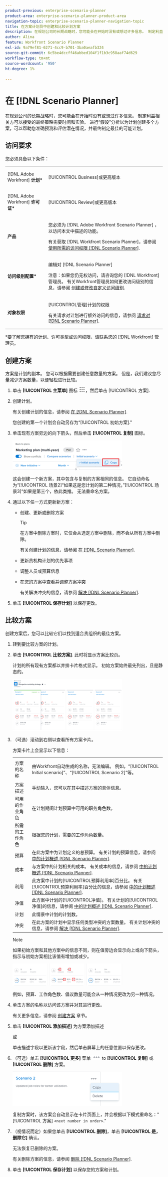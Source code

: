 ```yaml
---
product-previous: enterprise-scenario-planner
product-area: enterprise-scenario-planner-product-area
navigation-topic: enterprise-scenario-planner-navigation-topic
title: 在方案计划员中创建和比较计划方案
description: 在规划公司的长期战略时，您可能会在开始时没有或想过许多信息。 制定利益相关方可以接受的最终策略需要时间和实验。 进行“假设”分析以为计划创建多个方案，可以帮助您准确预测和评估潜在情况，并最终制定最佳的可能计划。
author: Alina
feature: Workfront Scenario Planner
exl-id: 9a79ef81-6271-4cc9-b701-3ba0aeafb324
source-git-commit: 6c5be4dccff46abbed104f1f1b3c958aaf74d629
workflow-type: tm+mt
source-wordcount: '950'
ht-degree: 1%

---
```


# 在 [!DNL Scenario Planner]

在规划公司的长期战略时，您可能会在开始时没有或想过许多信息。 制定利益相关方可以接受的最终策略需要时间和实验。 进行“假设”分析以为计划创建多个方案，可以帮助您准确预测和评估潜在情况，并最终制定最佳的可能计划。

## 访问要求

您必须具备以下条件：

<table style="table-layout:auto"> 
 <col> 
 <col> 
 <tbody> 
  <tr> 
   <td> <p>[!DNL Adobe Workfront]<b> 计划*</b> </p> </td> 
   <td>[!UICONTROL Business]或更高版本</td> 
  </tr> 
  <tr> 
   <td> <p>[!DNL Adobe Workfront]<b> 许可证*</b> </p> </td> 
   <td> <p>[!UICONTROL Review]或更高版本</p> </td> 
  </tr> 
  <tr> 
   <td><b>产品</b> </td> 
   <td> <p>您必须为 [!DNL Adobe Workfront Scenario Planner] ，以访问本文中描述的功能。</p> <p>有关获取 [!DNL Workfront Scenario Planner]，请参阅 <a href="../scenario-planner/access-needed-to-use-sp.md" class="MCXref xref">使用所需的访问权限 [!DNL Scenario Planner]</a>. </p> </td> 
  </tr> 
  <tr data-mc-conditions=""> 
   <td><strong>访问级别配置*</strong> </td> 
   <td> <p>编辑对 [!DNL Scenario Planner]</p> <p>注意：如果您仍无权访问，请咨询您的 [!DNL Workfront] 管理员。 有关Workfront管理员如何更改访问级别的信息，请参阅 <a href="../administration-and-setup/add-users/configure-and-grant-access/create-modify-access-levels.md" class="MCXref xref">创建或修改自定义访问级别</a>.</p> </td> 
  </tr> 
  <tr data-mc-conditions=""> 
   <td> <p><strong>对象权限</strong> </p> </td> 
   <td> <p>[!UICONTROL管理]计划的权限</p> <p>有关请求对计划进行额外访问的信息，请参阅 <a href="../scenario-planner/request-access-to-plan.md" class="MCXref xref">请求对 [!DNL Scenario Planner]</a>.</p> </td> 
  </tr> 
 </tbody> 
</table>

&#42;要了解您拥有的计划、许可类型或访问权限，请联系您的 [!DNL Workfront] 管理员。

## 创建方案

方案是计划的副本。 您可以根据需要创建任意数量的方案。 但是，我们建议您尽量减少方案数量，以便轻松进行比较。

1. 单击 **[!UICONTROL 主菜单]** 图标 ![](assets/main-menu-icon.png)，然后单击 [!UICONTROL 方案].

1. 创建计划。

   有关创建计划的信息，请参阅 [在 [!DNL Scenario Planner]](../scenario-planner/create-and-edit-plans.md).

   您创建的第一个计划会自动另存为“[!UICONTROL 初始方案].&quot;

1. 单击现有方案旁边的向下箭头，然后单击 **[!UICONTROL 复制]** 图标。

   ![](assets/copy-scenarios-ui-and-highlighted-icon-350x95.png)

   这会创建一个新方案，其中包含与复制的方案相同的信息。 它自动命名为“[!UICONTROL 场景2]“如果这是您计划的第二种情况，”[!UICONTROL 场景3]“如果是第三个，依此类推。 无法重命名方案。

   <!--
   <MadCap:conditionalText data-mc-conditions="QuicksilverOrClassic.Draft mode">
   (NOTE:this might change)
   </MadCap:conditionalText>
   -->

1. 通过以下任一方式更新新方案：

   * 创建、更新或删除方案

      >[!TIP]
      >
      >在方案中删除方案时，它仅会从选定方案中删除，而不会从所有方案中删除。

      有关创建计划的信息，请参阅 [在 [!DNL Scenario Planner]](../scenario-planner/create-and-edit-initiatives.md).

   * 更新贵机构计划的优先事项
   * 调整人员或预算信息
   * 在您的方案中查看并调整方案冲突

      有关解决冲突的信息，请参阅 [解决 [!DNL Scenario Planner]](../scenario-planner/resolve-conflicts-in-sp.md).

1. 单击 **[!UICONTROL 保存计划]** 以保存更改。

## 比较方案

创建方案后，您可以比较它们以找到适合贵组织的最佳方案。

1. 转到要比较方案的计划。
1. 单击 **[!UICONTROL 比较方案]**. 此时将显示方案比较页。

   计划的所有现有方案都以并排卡片格式显示。 初始方案始终最先列出，且是静态的。

   ![](assets/scenario-cards-overlapping-350x166.png)

1. （可选）滚动到右侧以查看所有方案卡片。

   方案卡片上会显示以下信息：

   <table style="table-layout:auto"> 
    <col> 
    <col> 
    <tbody> 
     <tr> 
      <td>方案的名称</td> 
      <td> <p>由Workfront自动生成的名称，无法编辑。 例如，“[!UICONTROL Initial scenario]”、“[!UICONTROL Scenario 2]”等。 </p> </td> 
     </tr> 
     <tr> 
      <td>方案描述</td> 
      <td>手动输入，您可以在其中描述方案的具体信息。 </td> 
     </tr> 
     <tr> 
      <td>可用的作业角色</td> 
      <td>在计划期间计划预算中可用的职务角色数。 </td> 
     </tr> 
     <tr> 
      <td>所需的工作角色</td> 
      <td>根据您的计划，需要的工作角色数量。 </td> 
     </tr> 
     <tr> 
      <td>预算</td> 
      <td>在此方案中为计划定义的总预算。 有关计划的预算信息，请参阅 <a href="../scenario-planner/plans-overview.md" class="MCXref xref">中的计划概述 [!DNL Scenario Planner]</a>. </td> 
     </tr> 
     <tr> 
      <td>成本</td> 
      <td>与方案中的计划相关的成本。 有关成本的信息，请参阅 <a href="../scenario-planner/initiatives-overview.md" class="MCXref xref">中的计划概述 [!DNL Scenario Planner]</a>. </td> 
     </tr> 
     <tr> 
      <td>利用</td> 
      <td>此方案中计划的[!UICONTROL预算利用率]百分比。 有关[!UICONTROL预算利用率]百分比的信息，请参阅 <a href="../scenario-planner/plans-overview.md" class="MCXref xref">中的计划概述 [!DNL Scenario Planner]</a>. </td> 
     </tr> 
     <tr> 
      <td>净值</td> 
      <td>此方案中计划的[!UICONTROL净值]。 有关计划的[!UICONTROL净值]的信息，请参阅 <a href="../scenario-planner/plans-overview.md" class="MCXref xref">中的计划概述 [!DNL Scenario Planner]</a>. </td> 
     </tr> 
     <tr> 
      <td>计划</td> 
      <td>此情景中计划的计划数。</td> 
     </tr> 
     <tr> 
      <td>冲突</td> 
      <td>在此方案的计划中显示任何类型冲突的方案数量。 有关计划冲突的信息，请参阅 <a href="../scenario-planner/resolve-conflicts-in-sp.md" class="MCXref xref">解决 [!DNL Scenario Planner]</a>. </td> 
     </tr> 
    </tbody> 
   </table>

   >[!NOTE]
   >
   >如果初始方案和其他方案中的信息不同，则在值旁边会显示向上或向下箭头，指示与初始方案相比该值有增加或减少。
   >
   >
   >![](assets/arrows-on-scenario-cards-highlighted-350x70.png)
   >
   >例如，预算、工作角色数、倡议数量可能会从一种情况更改为另一种情况。

1. 单击方案的名称以访问该方案并对其进行更改。

   有关更多信息，请参阅 [创建方案](#create-scenarios) 章节。

1. 单击 **[!UICONTROL 添加描述]** 为方案添加描述

   或

   单击描述字段以更新该字段，然后单击屏幕上的任意位置以保存更改。

1. （可选）单击 **[!UICONTROL 更多]** 菜单 ![](assets/more-icon.png) to **[!UICONTROL 复制]** 或 **[!UICONTROL 删除]** 方案。

   ![](assets/copy-or-delete-scenario-links-from-card-350x109.png)

   复制方案时，该方案会自动显示在卡片页面上，并会根据以下模式重命名：&quot;[!UICONTROL 方案] `<next number in order>`.&quot;

1. （视情况而定）如果您单击 **[!UICONTROL 删除]**，单击 **[!UICONTROL 是，删除它]** 确认。

   无法恢复已删除的方案。

   有关删除方案的信息，请参阅 [删除 [!DNL Scenario Planner]](../scenario-planner/delete-plans.md).

1. 单击 **[!UICONTROL 保存计划]** 以保存您的方案和计划。
